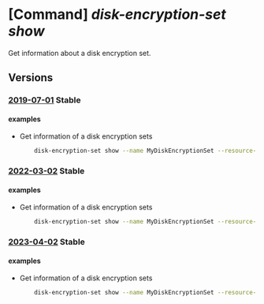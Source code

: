 # [Command] _disk-encryption-set show_

Get information about a disk encryption set.

## Versions

### [2019-07-01](/Resources/mgmt-plane/L3N1YnNjcmlwdGlvbnMve30vcmVzb3VyY2Vncm91cHMve30vcHJvdmlkZXJzL21pY3Jvc29mdC5jb21wdXRlL2Rpc2tlbmNyeXB0aW9uc2V0cy97fQ==/2019-07-01.xml) **Stable**

<!-- mgmt-plane /subscriptions/{}/resourcegroups/{}/providers/microsoft.compute/diskencryptionsets/{} 2019-07-01 -->

#### examples

- Get information of a disk encryption sets
    ```bash
        disk-encryption-set show --name MyDiskEncryptionSet --resource-group MyResourceGroup
    ```

### [2022-03-02](/Resources/mgmt-plane/L3N1YnNjcmlwdGlvbnMve30vcmVzb3VyY2Vncm91cHMve30vcHJvdmlkZXJzL21pY3Jvc29mdC5jb21wdXRlL2Rpc2tlbmNyeXB0aW9uc2V0cy97fQ==/2022-03-02.xml) **Stable**

<!-- mgmt-plane /subscriptions/{}/resourcegroups/{}/providers/microsoft.compute/diskencryptionsets/{} 2022-03-02 -->

#### examples

- Get information of a disk encryption sets
    ```bash
        disk-encryption-set show --name MyDiskEncryptionSet --resource-group MyResourceGroup
    ```

### [2023-04-02](/Resources/mgmt-plane/L3N1YnNjcmlwdGlvbnMve30vcmVzb3VyY2Vncm91cHMve30vcHJvdmlkZXJzL21pY3Jvc29mdC5jb21wdXRlL2Rpc2tlbmNyeXB0aW9uc2V0cy97fQ==/2023-04-02.xml) **Stable**

<!-- mgmt-plane /subscriptions/{}/resourcegroups/{}/providers/microsoft.compute/diskencryptionsets/{} 2023-04-02 -->

#### examples

- Get information of a disk encryption sets
    ```bash
        disk-encryption-set show --name MyDiskEncryptionSet --resource-group MyResourceGroup
    ```
